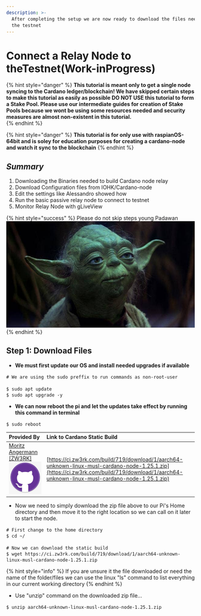 ```yaml
---
description: >-
  After completing the setup we are now ready to download the files needed to
  the testnet
---
```


# Connect a Relay Node to theTestnet\(Work-inProgress\)

{% hint style="danger" %}
**This tutorial is meant only to get a single node syncing to the Cardano ledger/blockchain! We have skipped certain steps to make this tutorial as easily as possible DO NOT USE this tutorial to form a Stake Pool. Please use our intermediate guides for creation of Stake Pools because we wont be using some resources needed and security measures are almost non-existent in this tutorial.**  
{% endhint %}

{% hint style="danger" %}
 **This tutorial is for only use with raspianOS-64bit and is soley for education purposes for creating a cardano-node and watch it sync to the blockchain** 
{% endhint %}

## _Summary_ 

1. Downloading the Binaries needed to build Cardano node relay
2. Download Configuration files from IOHK/Cardano-node
3. Edit the settings like Alessandro showed how
4. Run the basic passive relay node to connect to testnet
5. Monitor Relay Node with gLiveView  

{% hint style="success" %}
Please do not skip steps young Padawan  ![](../../.gitbook/assets/download-10-.jpeg) 
{% endhint %}

## Step 1: Download Files

* **We must first update our OS and install needed upgrades if available**

```
# We are using the sudo preffix to run commands as non-root-user  

$ sudo apt update
$ sudo apt upgrade -y

```

* **We can now reboot the pi and let the updates take effect by running this command in terminal**

```text
$ sudo reboot 
```



| Provided By | Link to Cardano Static Build  |
| :--- | :--- |
| [Moritz Angermann \[ZW3RK\]![](../../.gitbook/assets/git.jpeg)](https://github.com/angerman)  | [https://ci.zw3rk.com/build/719/download/1/aarch64-unknown-linux-musl-cardano-node-1.25.1.zip](https://ci.zw3rk.com/build/719/download/1/aarch64-unknown-linux-musl-cardano-node-1.25.1.zip) |

* Now we need to simply download the zip file above to our Pi's Home directory and then move it to the right location so we can call on it later to start the node.

```text
# First change to the home directory
$ cd ~/

# Now we can download the static build 
$ wget https://ci.zw3rk.com/build/719/download/1/aarch64-unknown-linux-musl-cardano-node-1.25.1.zip
```

{% hint style="info" %}
If you are unsure it the file downloaded or need the name of the folder/files we can use the linux "ls" command to list everything in our current working directory 
{% endhint %}

* Use "unzip" command on the downloaded zip file...

```text
$ unzip aarch64-unknown-linux-musl-cardano-node-1.25.1.zip
```

